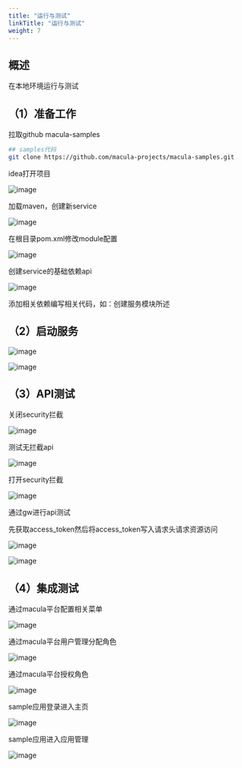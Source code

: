 ```yaml
---
title: "运行与测试"
linkTitle: "运行与测试"
weight: 7
---
```


## 概述

在本地环境运行与测试

## （1）准备工作

拉取github macula-samples

```bash
## samples代码
git clone https://github.com/macula-projects/macula-samples.git
```

idea打开项目

![image](../images/idea_open_project.png)

加载maven，创建新service

![image](../images/idea_create_archetype.png)

在根目录pom.xml修改module配置

![image](../images/idea_add_module.png)

创建service的基础依赖api

![image](../images/idea_create_archetype_2.png)

添加相关依赖编写相关代码，如：创建服务模块所述

## （2）启动服务

![image](../images/idea_gateway_started.png)

![image](../images/idea_service_started.png)

## （3）API测试

关闭security拦截

![image](../images/idea_gateway_ingore_security_url.png)

测试无拦截api

![image](../images/test_api_by_apifox.png)

打开security拦截

![image](../images/idea_service_ingore_security_url.png)

通过gw进行api测试

先获取access_token然后将access_token写入请求头请求资源访问

![image](../images/test_api_by_apifox_2.png)

![image](../images/test_api_by_apifox_3.png)

## （4）集成测试

通过macula平台配置相关菜单

![image](../images/test_macula_v5_sample_1.png)

通过macula平台用户管理分配角色

![image](../images/test_macula_v5_sample_2.png)

通过macula平台授权角色

![image](../images/test_macula_v5_sample_3.png)

sample应用登录进入主页

![image](../images/test_macula_v5_sample_4.png)

sample应用进入应用管理

![image](../images/test_macula_v5_sample_5.png)
